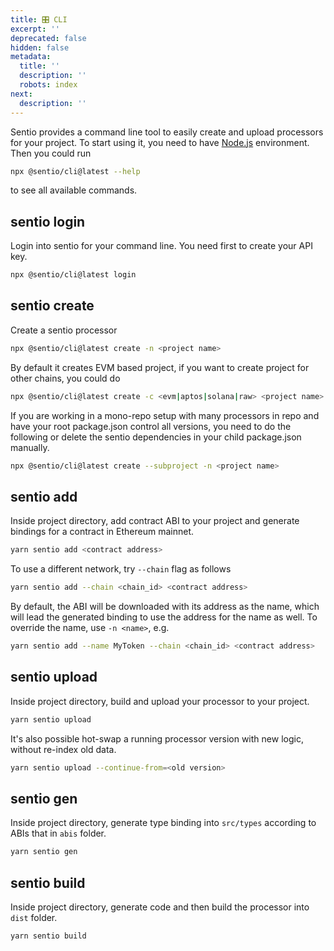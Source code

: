 ```yaml
---
title: 🎛️ CLI
excerpt: ''
deprecated: false
hidden: false
metadata:
  title: ''
  description: ''
  robots: index
next:
  description: ''
---
```

Sentio provides a command line tool to easily create and upload processors for your project. To start using it, you need to have [Node.js](https://nodejs.org/en/download/) environment. Then you could run

```bash
npx @sentio/cli@latest --help
```

to see all available commands.

## sentio login

Login into sentio for your command line. You need first to create your API key.

```bash
npx @sentio/cli@latest login
```

## sentio create

Create a sentio processor

```bash
npx @sentio/cli@latest create -n <project name>
```

By default it creates EVM based project, if you want to create project for other chains, you could do

```bash
npx @sentio/cli@latest create -c <evm|aptos|solana|raw> <project name>
```

If you are working in a mono-repo setup with many processors in repo and have your root package.json control all versions, you need to do the following or delete the sentio dependencies in your child package.json manually.

```bash
npx @sentio/cli@latest create --subproject -n <project name>
```

## sentio add

Inside project directory, add contract ABI to your project and generate bindings for a contract in Ethereum mainnet.

```bash
yarn sentio add <contract address>
```

To use a different network, try `--chain` flag as follows

```bash
yarn sentio add --chain <chain_id> <contract address>
```

By default, the ABI will be downloaded with its address as the name, which will lead the generated binding to use the address for the name as well. To override the name, use `-n <name>`, e.g.

```bash
yarn sentio add --name MyToken --chain <chain_id> <contract address>
```

## sentio upload

Inside project directory, build and upload your processor to your project.

```bash
yarn sentio upload
```

It's also possible hot-swap a running processor version with new logic, without re-index old data.

```bash
yarn sentio upload --continue-from=<old version>
```

## sentio gen

Inside project directory, generate type binding into `src/types` according to ABIs that in `abis` folder.

```bash
yarn sentio gen
```

## sentio build

Inside project directory, generate code and then build the processor into `dist` folder.

```bash
yarn sentio build
```